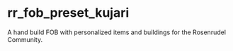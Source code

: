 # rr_fob_preset_kujari
A hand build FOB with personalized items and buildings for the Rosenrudel Community.
